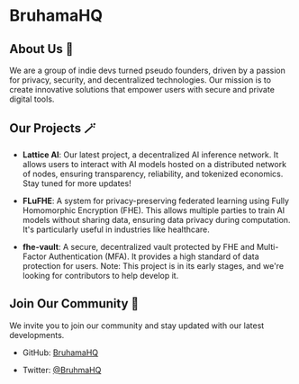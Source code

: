 
# BruhamaHQ

## About Us 🎀

We are a group of indie devs turned pseudo founders, driven by a passion for privacy, security, and decentralized technologies. Our mission is to create innovative solutions that empower users with secure and private digital tools.

## Our Projects 🪄

- **Lattice AI**: Our latest project, a decentralized AI inference network. It allows users to interact with AI models hosted on a distributed network of nodes, ensuring transparency, reliability, and tokenized economics. Stay tuned for more updates!

- **FLuFHE**: A system for privacy-preserving federated learning using Fully Homomorphic Encryption (FHE). This allows multiple parties to train AI models without sharing data, ensuring data privacy during computation. It's particularly useful in industries like healthcare.

- **fhe-vault**: A secure, decentralized vault protected by FHE and Multi-Factor Authentication (MFA). It provides a high standard of data protection for users. Note: This project is in its early stages, and we're looking for contributors to help develop it.


## Join Our Community 🍄 

We invite you to join our community and stay updated with our latest developments.

- GitHub: [BruhamaHQ](https://github.com/BruhmaHQ)

- Twitter: [@BruhmaHQ](https://x.com/bruhmaHQ)

